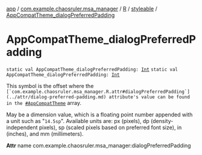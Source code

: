 [app](../../../index.md) / [com.example.chaosruler.msa_manager](../../index.md) / [R](../index.md) / [styleable](index.md) / [AppCompatTheme_dialogPreferredPadding](.)

# AppCompatTheme_dialogPreferredPadding

`static val AppCompatTheme_dialogPreferredPadding: `[`Int`](https://kotlinlang.org/api/latest/jvm/stdlib/kotlin/-int/index.html)
`static val AppCompatTheme_dialogPreferredPadding: `[`Int`](https://kotlinlang.org/api/latest/jvm/stdlib/kotlin/-int/index.html)

This symbol is the offset where the ``[`com.example.chaosruler.msa_manager.R.attr#dialogPreferredPadding`](../attr/dialog-preferred-padding.md) attribute's value can be found in the ``[`#AppCompatTheme`](-app-compat-theme.md) array.

May be a dimension value, which is a floating point number appended with a unit such as "`14.5sp`". Available units are: px (pixels), dp (density-independent pixels), sp (scaled pixels based on preferred font size), in (inches), and mm (millimeters).

**Attr**
name com.example.chaosruler.msa_manager:dialogPreferredPadding

